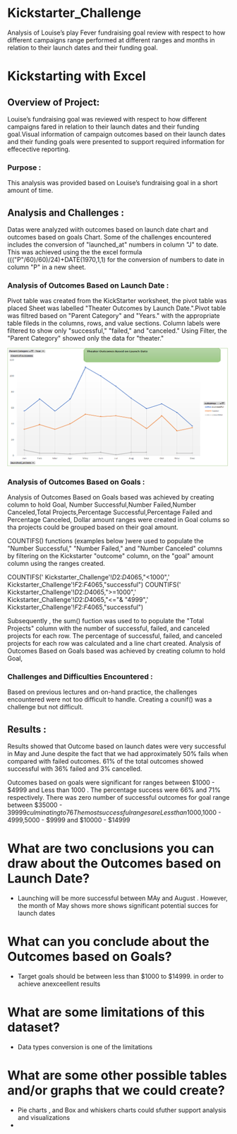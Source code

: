 # Kickstarter_Challenge
Analysis of Louise’s play Fever fundraising goal review with respect to how different campaigns range performed at different ranges and months in relation to their launch dates and their funding goal.
# Kickstarting with Excel

## Overview of Project: 

Louise’s fundraising goal was reviewed with respect to how different campaigns fared in relation to their launch dates and their 
funding goal.Visual information of campaign outcomes based on their launch dates and their funding goals 
were presented to support required information for effecective reporting.
			
### Purpose : 	
This analysis was provided based on Louise’s fundraising goal in a short amount of time.
 
## Analysis and Challenges :
Datas were analyzed wiith outcomes based on launch date chart and outcomes based on goals Chart.
Some of the challenges encountered includes the conversion of "launched_at" numbers in column "J" to date. 
This was achieved using the the excel formula ((("P"/60)/60)/24)+DATE(1970,1,1) for the conversion 
of numbers to date in column "P" in a new sheet.

### Analysis of Outcomes Based on Launch Date : 
Pivot table was created from the KickStarter worksheet,  the pivot table was placed
Sheet was labelled "Theater Outcomes by Launch Date.".Pivot table was
filtred based on "Parent Category" and "Years." with the appropriate table 
fileds in the columns, rows, and value sections. Column labels were 
filtered to  show only "successful," "failed," and "canceled."
Using  Filter, the "Parent Category"  showed only the data for "theater." 
						
![Plot 1](https://github.com/Adegbenga1/Kickstarter_Challenge/blob/main/Theater%20Outcomes%20Lauch%20dates.png?raw=true)	
						
### Analysis of Outcomes Based on Goals :

Analysis of  Outcomes Based on Goals based was achieved by creating column to hold Goal,
Number Successful,Number Failed,Number Canceled,Total Projects,Percentage Successful,Percentage Failed
and Percentage Canceled, Dollar amount ranges were created in Goal colums so tha projects could be 
grouped based on their goal amount. 

COUNTIFS() functions (examples below )were used to populate the "Number Successful," "Number Failed," 
and "Number Canceled" columns by filtering on the Kickstarter "outcome" column, on the "goal" 
amount column using the ranges created.

COUNTIFS(' Kickstarter_Challenge'!$D$2:$D$4065,"<1000",' Kickstarter_Challenge'!$F$2:$F$4065,"successful")
COUNTIFS(' Kickstarter_Challenge'!$D$2:$D$4065,">=1000",' Kickstarter_Challenge'!$D$2:$D$4065,"<="& "4999",' Kickstarter_Challenge'!$F$2:$F$4065,"successful")
					  
Subsequently , the sum() fuction was used to to populate the "Total Projects" column 
with the number of successful, failed, and canceled projects for each row. 
The percentage of successful, failed, and canceled projects for each row was calculated 
and a line chart created. Analysis of  Outcomes Based on Goals based was achieved by creating column to hold Goal,
					
### Challenges and Difficulties Encountered :

Based on previous lectures and on-hand practice, the challenges encountered were
not too difficult to handle. Creating a counif() was a challenge but not difficult.

## Results :

Results showed that Outcome based on launch dates were very successful in May and June despite the 
fact that we had approximately 50% fails when compared with failed outcomes.
61% of the total outcomes showed successful with 36% failed and 3% cancelled.

Outcomes based on goals were significant for ranges between $1000 - $4999 and Less than 1000 . The percentage success  were
66% and 71% respectively.
There was zero number of successful outcomes for goal range between $35000 - $39999 culminating to 76% of failed outcomes for this range.
The most successful ranges are Less than 1000,$1000 - $4999 ,$5000 - $9999 and $10000 - $14999

# What are two conclusions you can draw about the Outcomes based on Launch Date? 
-	 Launching will be more successful between MAy and August . However, the month 
 	of May shows more shows significant potential succes for launch dates

# What can you conclude about the Outcomes based on Goals? 
- 	Target goals should be between less than $1000 to $14999. in order to achieve anexceellent results

# What are some limitations of this dataset? 
- 	Data types conversion is one of the limitations 

# What are some other possible tables and/or graphs that we could create? 
- 	Pie charts , and Box and whiskers charts could sfuther support analysis and visualizations
- 	



